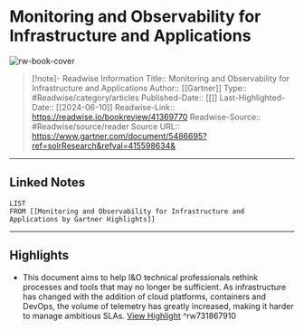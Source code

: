 # Monitoring and Observability for Infrastructure and Applications

![rw-book-cover](https://readwise-assets.s3.amazonaws.com/static/images/article3.5c705a01b476.png)
<br>
>[!note]- Readwise Information
>Title:: Monitoring and Observability for Infrastructure and Applications
>Author:: [[Gartner]]
>Type:: #Readwise/category/articles
>Published-Date:: [[]]
>Last-Highlighted-Date:: [[2024-06-10]]
>Readwise-Link:: https://readwise.io/bookreview/41369770
>Readwise-Source:: #Readwise/source/reader
>Source URL:: https://www.gartner.com/document/5486695?ref=solrResearch&refval=415598634&
--- 

## Linked Notes
```dataview
LIST
FROM [[Monitoring and Observability for Infrastructure and Applications by Gartner Highlights]]
```

---

## Highlights
- This document aims to help I&O technical professionals rethink processes and tools that may no longer be sufficient. As infrastructure has changed with the addition of cloud platforms, containers and DevOps, the volume of telemetry has greatly increased, making it harder to manage ambitious SLAs. [View Highlight](https://readwise.io/open/731867910) ^rw731867910

